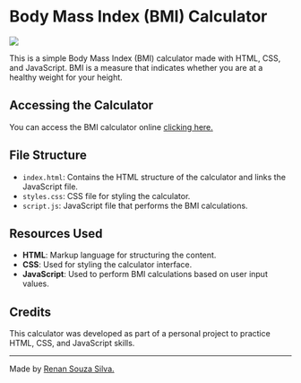 # Body Mass Index (BMI) Calculator

<img src="https://i.imgur.com/Jo4S1FI.jpeg"> 

This is a simple Body Mass Index (BMI) calculator made with HTML, CSS, and JavaScript. BMI is a measure that indicates whether you are at a healthy weight for your height.

## Accessing the Calculator

You can access the BMI calculator online <a href="https://renansouz.github.io/BMI-Calculator/" target="_blank">clicking here.</a>


## File Structure

- `index.html`: Contains the HTML structure of the calculator and links the JavaScript file.
- `styles.css`: CSS file for styling the calculator.
- `script.js`: JavaScript file that performs the BMI calculations.

## Resources Used

- **HTML**: Markup language for structuring the content.
- **CSS**: Used for styling the calculator interface.
- **JavaScript**: Used to perform BMI calculations based on user input values.

## Credits

This calculator was developed as part of a personal project to practice HTML, CSS, and JavaScript skills.

---

Made by <a href="https://www.linkedin.com/in/renansilvadev/" target="_blank">Renan Souza Silva.</a>

